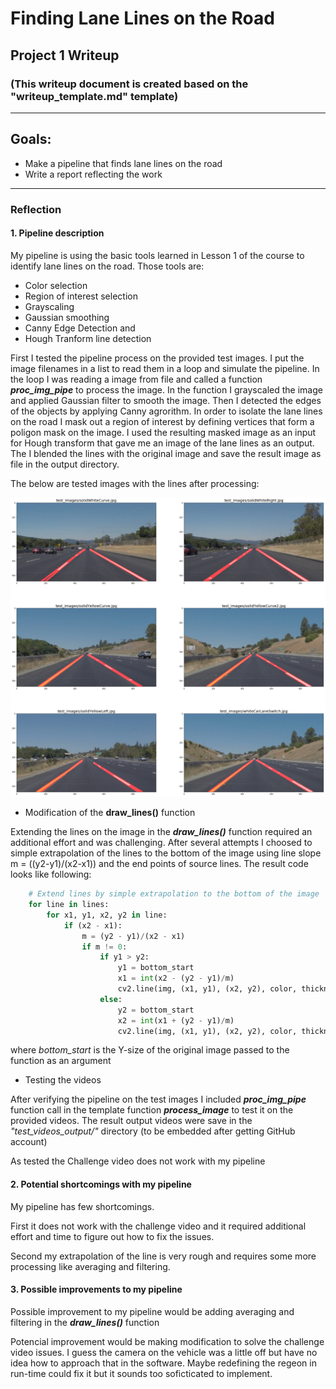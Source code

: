 
# **Finding Lane Lines on the Road** 

## Project 1 Writeup

### (This writeup document is created based on the "writeup_template.md" template)
---

## Goals:

* Make a pipeline that finds lane lines on the road
* Write a report reflecting the work
---

### Reflection

#### 1. Pipeline description

My pipeline is using the basic tools learned in Lesson 1 of the course to identify lane lines on the road. Those tools are:
* Color selection
* Region of interest selection
* Grayscaling 
* Gaussian smoothing 
* Canny Edge Detection and 
* Hough Tranform line detection

First I tested the pipeline process on the provided test images. I put the image filenames in a list to read them in a loop and simulate the pipeline. In the loop I was reading a image  from file and called a function ***proc_img_pipe*** to process the image.
In the function I grayscaled the image and applied Gaussian filter to smooth the image. Then I detected the edges of the objects by applying Canny agrorithm. In order to isolate the lane lines on the road I mask out a region of interest by defining vertices that form a poligon mask on the image. I used the resulting masked image as an input for Hough transform that gave me an image of the lane lines as an output. The I blended the lines with the original image and save the result image as file in the output directory.

The below are tested images with the lines after processing:

![Processed Images](files/P1_18_1.png)


* Modification of the **draw_lines()** function

Extending the lines on the image in the ***draw_lines()*** function required an additional effort and was challenging. After several attempts I choosed to simple extrapolation of the lines to the bottom of the image using line slope m = ((y2-y1)/(x2-x1)) and the end points of source lines. The result code looks like following:

```python
    # Extend lines by simple extrapolation to the bottom of the image
    for line in lines:
        for x1, y1, x2, y2 in line:
            if (x2 - x1):
                m = (y2 - y1)/(x2 - x1)
                if m != 0:
                    if y1 > y2:
                        y1 = bottom_start
                        x1 = int(x2 - (y2 - y1)/m)
                        cv2.line(img, (x1, y1), (x2, y2), color, thickness)
                    else:
                        y2 = bottom_start
                        x2 = int(x1 + (y2 - y1)/m)
                        cv2.line(img, (x1, y1), (x2, y2), color, thickness)
```
where *bottom_start* is the Y-size of the original image passed to the function as an argument


* Testing the videos

After verifying the pipeline on the test images I included ***proc_img_pipe*** function call in the template function ***process_image*** to test it on the provided videos. The result output videos were save in the *"test_videos_output/"* directory (to be embedded after getting GitHub account)

As tested the Challenge video does not work with my pipeline 


#### 2. Potential shortcomings with my pipeline

My pipeline has few shortcomings.

First it does not work with the challenge video and it required additional effort and time to figure out how to fix the issues. 

Second my extrapolation of the line is very rough and requires some more processing like averaging and filtering.

#### 3. Possible improvements to my pipeline

Possible improvement to my pipeline would be adding averaging and filtering in the ***draw_lines()*** function

Potencial improvement would be making modification to solve the challenge video issues. I guess the camera on the vehicle was a little off but have no idea how to approach that in the software. Maybe redefining the regeon in run-time could fix it but it sounds too soficticated to implement.
